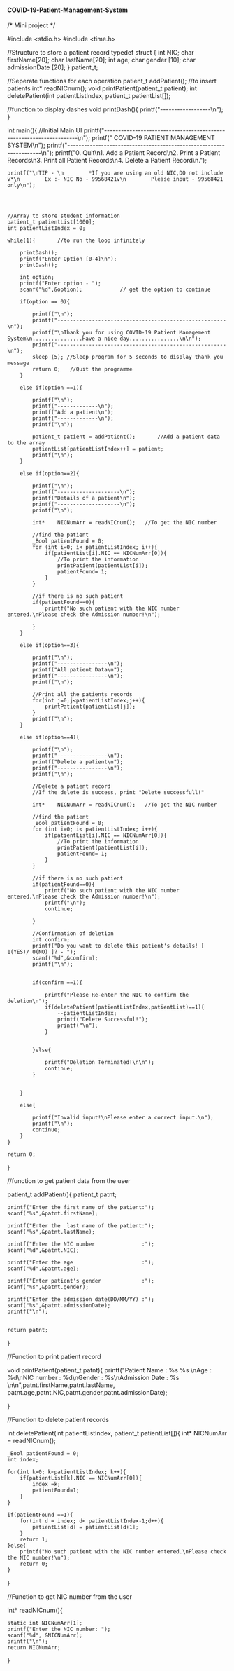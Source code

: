 #### COVID-19-Patient-Management-System
/*
Mini project
*/

#include <stdio.h>
#include <time.h>

//Structure to store a patient record
typedef struct {
    int NIC;
    char firstName[20];
    char lastName[20];
    int age;
    char gender [10];
    char admissionDate [20];
} patient_t;

//Seperate functions for each operation
patient_t addPatient(); //to insert patients
int* readNICnum();
void printPatient(patient_t patient);
int deletePatient(int patientListIndex, patient_t patientList[]);

//function to display dashes
void printDash(){
	printf("------------------\n");
}


int main(){
    //Initial Main UI
    printf("--------------------------------------------------------------------\n");
    printf("              COVID-19 PATIENT MANAGEMENT SYSTEM\n");
    printf("--------------------------------------------------------------------\n");
    printf("0. Quit\n1. Add a Patient Record\n2. Print a Patient Records\n3. Print all Patient Records\n4. Delete a Patient Record\n.");

    printf("\nTIP - \n        *If you are using an old NIC,DO not include v*\n        Ex :- NIC No - 99568421v\n        Please input - 99568421 only\n");




    //Array to store student information
    patient_t patientList[1000];
    int patientListIndex = 0;

    while(1){       //to run the loop infinitely

        printDash();
        printf("Enter Option [0-4]\n");
        printDash();

        int option;
        printf("Enter option - ");
        scanf("%d",&option);            // get the option to continue

        if(option == 0){

            printf("\n");
            printf("------------------------------------------------------\n");
            printf("\nThank you for using COVID-19 Patient Management System\n................Have a nice day................\n\n");
            printf("------------------------------------------------------\n");
            sleep (5); //Sleep program for 5 seconds to display thank you message
            return 0;   //Quit the programme
        }

        else if(option ==1){

            printf("\n");
            printf("-------------\n");
            printf("Add a patient\n");
            printf("-------------\n");
            printf("\n");

            patient_t patient = addPatient();       //Add a patient data to the array
            patientList[patientListIndex++] = patient;
            printf("\n");
        }

        else if(option==2){

            printf("\n");
            printf("--------------------\n");
            printf("Details of a patient\n");
            printf("--------------------\n");
            printf("\n");

            int*    NICNumArr = readNICnum();   //To get the NIC number

            //find the patient
            _Bool patientFound = 0;
            for (int i=0; i< patientListIndex; i++){
                if(patientList[i].NIC == NICNumArr[0]){
                    //To print the information
                    printPatient(patientList[i]);
                    patientFound= 1;
                }
            }

            //if there is no such patient
            if(patientFound==0){
                printf("No such patient with the NIC number entered.\nPlease check the Admission number!\n");

            }
        }

        else if(option==3){

            printf("\n");
            printf("----------------\n");
            printf("All patient Data\n");
            printf("----------------\n");
            printf("\n");

            //Print all the patients records
            for(int j=0;j<patientListIndex;j++){
                printPatient(patientList[j]);
            }
            printf("\n");
        }

        else if(option==4){

            printf("\n");
            printf("----------------\n");
            printf("Delete a patient\n");
            printf("----------------\n");
            printf("\n");

            //Delete a patient record
            //If the delete is success, print "Delete successfull!"

            int*    NICNumArr = readNICnum();   //To get the NIC number

            //find the patient
            _Bool patientFound = 0;
            for (int i=0; i< patientListIndex; i++){
                if(patientList[i].NIC == NICNumArr[0]){
                    //To print the information
                    printPatient(patientList[i]);
                    patientFound= 1;
                }
            }

            //if there is no such patient
            if(patientFound==0){
                printf("No such patient with the NIC number entered.\nPlease check the Admission number!\n");
                printf("\n");
                continue;

            }

            //Confirmation of deletion
            int confirm;
            printf("Do you want to delete this patient's details! [ 1(YES)/ 0(NO) ]? - ");
            scanf("%d",&confirm);
            printf("\n");


            if(confirm ==1){

                printf("Please Re-enter the NIC to confirm the deletion\n");
                if(deletePatient(patientListIndex,patientList)==1){
                    --patientListIndex;
                    printf("Delete Successful!");
                    printf("\n");
                }


            }else{

                printf("Deletion Terminated!\n\n");
                continue;
            }


        }

        else{

            printf("Invalid input!\nPlease enter a correct input.\n");
            printf("\n");
            continue;
        }
    }

    return 0;

}

//function to get patient data from the user

patient_t addPatient(){
    patient_t patnt;

    printf("Enter the first name of the patient:");
    scanf("%s",&patnt.firstName);

    printf("Enter the  last name of the patient:");
    scanf("%s",&patnt.lastName);

    printf("Enter the NIC number               :");
    scanf("%d",&patnt.NIC);

    printf("Enter the age                      :");
    scanf("%d",&patnt.age);

    printf("Enter patient's gender             :");
    scanf("%s",&patnt.gender);

    printf("Enter the admission date(DD/MM/YY) :");
    scanf("%s",&patnt.admissionDate);
    printf("\n");


    return patnt;
}

//Function to print patient record

void printPatient(patient_t patnt){
    printf("Patient Name        : %s %s \nAge                 : %d\nNIC number          : %d\nGender              : %s\nAdmission Date      : %s \n\n",patnt.firstName,patnt.lastName, patnt.age,patnt.NIC,patnt.gender,patnt.admissionDate);

}

//Function to delete patient records

int deletePatient(int patientListIndex, patient_t patientList[]){
    int*  NICNumArr = readNICnum();

    _Bool patientFound = 0;
    int index;

    for(int k=0; k<patientListIndex; k++){
        if(patientList[k].NIC == NICNumArr[0]){
            index =k;
            patientFound=1;
        }
    }

    if(patientFound ==1){
        for(int d = index; d< patientListIndex-1;d++){
            patientList[d] = patientList[d+1];
        }
        return 1;
    }else{
        printf("No such patient with the NIC number entered.\nPlease check the NIC number!\n");
        return 0;
    }
}

//Function to get NIC number from the user

int* readNICnum(){

    static int NICNumArr[1];
    printf("Enter the NIC number: ");
    scanf("%d", &NICNumArr);
    printf("\n");
    return NICNumArr;
}





